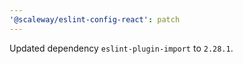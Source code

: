 ```yaml
---
'@scaleway/eslint-config-react': patch
---
```


Updated dependency `eslint-plugin-import` to `2.28.1`.
